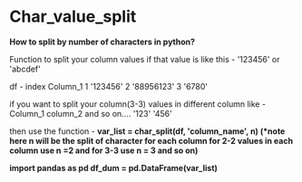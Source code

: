 # Char_value_split
<b>How to split by number of characters in python?</b>

Function to split your column values if that value is like this - '123456' or 'abcdef'

df -
index    Column_1
1         '123456'
2         '88956123'
3         '6780'

if you want to split your column(3-3) values in different column
like - 
Column_1  column_2 and so on....
'123'     '456'

then use the function -
       <b>var_list = char_split(df, 'column_name', n) <b/> 
       (*note here n will be the split of character for each column for 2-2 values in each column use n =2 and for 3-3 use n = 3 and so on)


import pandas as pd
df_dum = pd.DataFrame(var_list)

